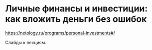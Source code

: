 # Личные финансы и инвестиции: как вложить деньги без ошибок

https://netology.ru/programs/personal-investments#/

Слайды к лекциям.
